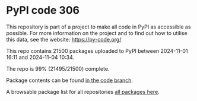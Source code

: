 # PyPI code 306

This repository is part of a project to make all code in PyPI as accessible as possible. For more information 
on the project and to find out how to utilise this data, see the website: https://py-code.org/

This repo contains 21500 packages uploaded to PyPI between 
2024-11-01 16:11 and 2024-11-04 10:34.

The repo is 99% (21495/21500) complete.

Package contents can be found [in the code branch](https://github.com/pypi-data/pypi-mirror-306/tree/code/packages).

A browsable package list for all repositories [all packages here](https://py-code.org/repositories/pypi-mirror-306).



